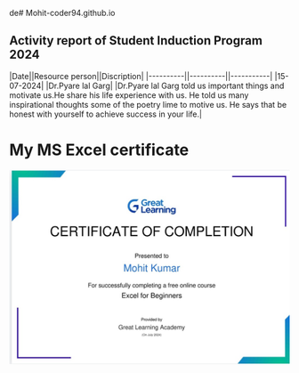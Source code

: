 de# Mohit-coder94.github.io
## Activity report of Student Induction Program 2024

|Date||Resource person||Discription|
|----------||----------||-----------|
|15-07-2024| |Dr.Pyare lal Garg| |Dr.Pyare lal Garg told us important things and motivate us.He share his life experience with us. He told us many inspirational thoughts some of the poetry lime to motive us. He says that be honest with yourself to achieve success in your life.|


# My MS Excel certificate
![excel certificate](Certificate.jpg)

